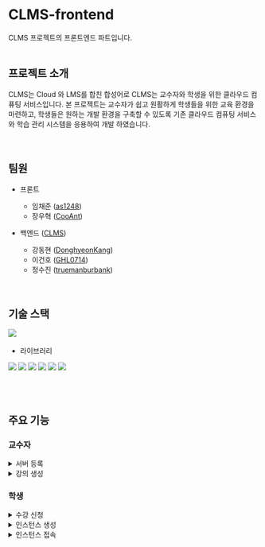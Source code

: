 # CLMS-frontend
CLMS 프로젝트의 프론트엔드 파트입니다.
<br/><br/>
## 프로젝트 소개
CLMS는 Cloud 와 LMS를 합친 합성어로 CLMS는 교수자와 학생을 위한 클라우드 컴퓨팅 서비스입니다.
본 프로젝트는 교수자가 쉽고 원활하게 학생들을 위한 교육 환경을 마련하고, 학생들은 원하는 개발 환경을 구축할 수 있도록 기존 클라우드 컴퓨팅 서비스와 학습 관리 시스템을 응용하여 개발 하였습니다. 
<br/><br/><br/>

## 팀원
- 프론트
  - 임채준 ([as1248](https://github.com/as1248))
  - 장우혁 ([CooAnt](https://github.com/CooAnt))

- 백엔드 ([CLMS](https://github.com/DonghyeonKang/CLMS))
  - 강동현 ([DonghyeonKang](https://github.com/DonghyeonKang))
  - 이건호 ([GHL0714](https://github.com/GHL0714))
  - 정수진 ([truemanburbank](https://github.com/truemanburbank))
<br/><br/><br/>

## 기술 스택
<img src="https://img.shields.io/badge/javascript-F7DF1E?style=for-the-badge&logo=javascript&logoColor=black">

- 라이브러리
<div>
  <img src="https://img.shields.io/badge/react-black?style=for-the-badge&logo=react&logoColor=61DAFB">
  <img src="https://img.shields.io/badge/axios-5A29E4?style=for-the-badge&logo=axios&logoColor=white">
  <img src="https://img.shields.io/badge/recoil-3578E5?style=for-the-badge&logo=recoil&logoColor=white">
  <img src="https://img.shields.io/badge/react router-CA4245?style=for-the-badge&logo=reactRouter&logoColor=white">
  <img src="https://img.shields.io/badge/MUI-007FFF?style=for-the-badge&logo=MUI&logoColor=white">
  <img src="https://img.shields.io/badge/styled component-DB7093?style=for-the-badge&logo=styledComponents&logoColor=white">
</div>
<br/><br/><br/>

## 주요 기능

<h3>교수자</h3>
<details>
<summary>서버 등록</summary><br/>
  
- 서버 요구사항
  - RAM - 최소 4GB 이상
  - 설치 운영체제 - Ubuntu Server 20.04 LTS
  - IP Address - 고정 IP 할당 필요

- 패키지 다운로드 및 설치
1) 다음 명령어를 입력하여 패키지를 CLMS로 부터 설치합니다.
```
    wget http://clms.kro.kr/server/register/installing -o Automation.tar
```
2) 다음 명령어를 차례로 입력하여 tar 아카이브 파일의 압축을 해제합니다.<br/>
(현재 로그인 된 계정의 홈 디렉토리에 위치해야 합니다.)
```
    cd ~
    tar -xvf Automation.tar
```
3) 파일 압축 해제 후 다음 명령어를 입력하여 CLMS 서버 설치 패키지를 실행하면 패키지 설치가 완료됩니다.<br/>
(설치 종료 후 자동으로 리눅스 접속이 종료됩니다.)
```
    sh ./ServerAutomation.sh <사용자 계정 비밀번호>
```
   
- 서버 등록
1) 로그인 후 헤더의 <강의 목록> 버튼을 클릭하여 페이지를 이동합니다.
<img src='./src/img/Documents/CreateServer/CreateServer1.png' /><br/><br/>
2) 강의 목록 페이지에서 해당 학과에 등록된 서버 목록을 확인합니다.
<img src='./src/img/Documents/CreateServer/CreateServer2.png' /><br/><br/>
3) <서버 생성하기> 버튼을 클릭하여 서버 등록 페이지로 이동합니다.
<img src='./src/img/Documents/CreateServer/CreateServer3.png' /><br/><br/>
4) 앞서 CLMS 서버 등록 패키지를 설치한 서버의 구성 정보를 입력한 뒤, <서버 등록> 버튼을 클릭하여 서버를 등록합니다.
<img src='./src/img/Documents/CreateServer/CreateServer3.png' /><br/><br/>
</details>

<details>
<summary>강의 생성</summary><br/>
1. 로그인 후 헤더의 <강의 목록> 버튼을 클릭하여 페이지를 이동합니다.
<img src='./src/img/Documents/CreateLecture/CreateLecture1.png' /><br/><br/>
2. <강의 생성하기> 버튼을 클릭하여 강의 생성 페이지로 이동합니다.
<img src='./src/img/Documents/CreateLecture/CreateLecture2.png' /><br/><br/>
3. 강의를 생성하려는 서버를 선택하고 강의 정보를 기입한 뒤 <생성하기> 버튼을 클릭하여 강의를 생성합니다.
<img src='./src/img/Documents/CreateLecture/CreateLecture3.png' /><br/><br/>
</details>
    
<h3>학생</h3>
<details>
<summary>수강 신청</summary><br/>
1. 로그인 이후 메인 페이지 상단의 <강의 목록> 버튼을 클릭하여 강의 목록 페이지로 이동합니다.
<img src='./src/img/Documents/Enrolment/Enrolment1.png' /><br/><br/>
2. 수강중인 강의 목록 아래의 <수강 신청하기> 버튼을 클릭합니다.
<img src='./src/img/Documents/Enrolment/Enrolment2.png' /><br/><br/>
3. 사용자의 학과에 등록되어 있는 강의 목록에서 원하는 강의의 <신청하기> 버튼을 클릭하면 신청이 완료됩니다.<br/>
(이후 교수자의 승인이 이루어지면 수강중인 강의 목록에 해당 강의가 추가됩니다.)
<img src='./src/img/Documents/Enrolment/Enrolment3.png' /><br/><br/>
</details>

<details>
<summary>인스턴스 생성</summary><br/>
1. 로그인 후 헤더에서 <강의 목록> 버튼을 클릭하여 강의 목록 페이지로 이동합니다.
<img src='./src/img/Documents/CreateInstance/CreateInstance1.png' /><br/><br/>
2. <과목 홈 바로가기> 버튼을 클릭하여 인스턴스를 생성하려는 강의의 홈으로 이동합니다.
<img src='./src/img/Documents/CreateInstance/CreateInstance2.png' /><br/><br/>
3. <인스턴스> 버튼을 클릭하여 현재 강의의 인스턴스 정보 페이지로 이동합니다.
<img src='./src/img/Documents/CreateInstance/CreateInstance3.png' /><br/><br/>
4. 현재 강의에서 인스턴스가 존재하지 않는 경우, <인스턴스 생성> 버튼을 클릭하여 인스턴스 생성 페이지로 이동합니다.
<img src='./src/img/Documents/CreateInstance/CreateInstance4.png' /><br/><br/>
5. <새 키 페어 생성> 버튼을 클릭하여 키 페어 모달창을 띄웁니다.
<img src='./src/img/Documents/CreateInstance/CreateInstance5.png' /><br/><br/>
6. 키-페어 생성 폼을 기입 후 키-페어 생성 버튼을 클릭하면 입력한 이름과 파일 형식에 맞게 키-페어가 생성되고 설정에 적용됩니다. 생성한 인스턴스 접속을 위한 개인키(private key)는 로컬 장치로 다운로드 되며, 해당 키 파일을 원하는 위치로 이동하여 저장합니다.<br/>
(경고 : 해당 개인키를 분실하거나 여러 장치에서 사용하는 경우 인스턴스 접속이 차단되므로 분실 및 유출되지 않도록 주의하십시오.)
<img src='./src/img/Documents/CreateInstance/CreateInstance6.png' /><br/><br/>
7. 인스턴스 생성 폼에 따라 정보를 기입한 후 <인스턴스 생성> 버튼을 클릭하면 인스턴스가 생성이 완료됩니다.
<img src='./src/img/Documents/CreateInstance/CreateInstance7.png' /><br/><br/>
</details>

<details>
<summary>인스턴스 접속</summary><br/>
1. 로그인 이후 메인 페이지 상단의 <강의 목록> 버튼을 클릭하여 강의 목록 페이지로 이동합니다.
<img src='./src/img/Documents/ConnectInstance/ConnectInstance1.png' /><br/><br/>
2.  <과목 홈 바로가기> 버튼을 클릭하여 접속할 인스턴스가 존재하는 강의의 홈으로 이동합니다.
<img src='./src/img/Documents/ConnectInstance/ConnectInstance2.png' /><br/><br/>
3. <인스턴스> 버튼을 클릭하여 인스턴스 페이지로 이동합니다.
<img src='./src/img/Documents/ConnectInstance/ConnectInstance3.png' /><br/><br/>
4. 인스턴스의 Public IPv4 주소와 키-페어 이름을 확인합니다.<br/>
(인스턴스 상태가 ‘동작 중(running.’이 아닐 경우, 우측 상단의 <인스턴스 상태> 리스트를 클릭하여 <인스턴스 시작>을 클릭합니다.)
<img src='./src/img/Documents/ConnectInstance/ConnectInstance4.png' /><br/><br/>
5. 하단의 <보안> 탭을 클릭하여 인스턴스의 port 번호를 확인합니다.
<img src='./src/img/Documents/ConnectInstance/ConnectInstance5.png' /><br/><br/>
6. OS의 터미널을 실행하여 개인키가 저장된 디렉토리로 이동한 후, 다음과 같은 명령어를 입력하여 인스턴스에 접속합니다.

    ssh -i "<개인키 이름>" <계정명>@<접속할 서버 IP Address> -p <port 번호>

</details>
